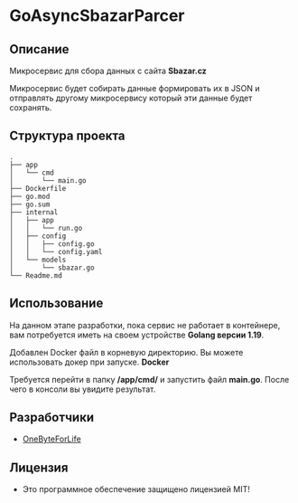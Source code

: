 # GoAsyncSbazarParcer

## Описание 

Микросервис для сбора данных с сайта **Sbazar.cz**

Микросервис будет собирать данные формировать их в JSON и отправлять другому микросервису который эти данные будет сохранять.

## Структура проекта

```.
.
├── app
│   └── cmd
│       └── main.go
├── Dockerfile
├── go.mod
├── go.sum
├── internal
│   ├── app
│   │   └── run.go
│   ├── config
│   │   ├── config.go
│   │   └── config.yaml
│   └── models
│       └── sbazar.go
└── Readme.md
```

## Использование

На данном этапе разработки, пока сервис не работает в контейнере, вам потребуется иметь на своем устройстве **Golang версии 1.19**.

Добавлен Docker файл в корневую директорию. Вы можете использовать докер при запуске. **Docker**

Требуется перейти в папку **/app/cmd/** и запустить файл **main.go**. После чего в консоли вы увидите результат.

## Разработчики

- [OneByteForLife](https://github.com/nameerror3301)

## Лицензия

- Это программное обеспечение защищено лицензией MIT!
